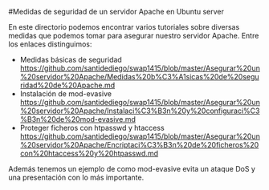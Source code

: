 #Medidas de seguridad de un servidor Apache en Ubuntu server

En este directorio podemos encontrar varios tutoriales sobre diversas medidas que podemos tomar para asegurar nuestro servidor Apache. Entre los enlaces distinguimos:

- Medidas básicas de seguridad
https://github.com/santidediego/swap1415/blob/master/Asegurar%20un%20servidor%20Apache/Medidas%20b%C3%A1sicas%20de%20seguridad%20de%20Apache.md
- Instalación de mod-evasive
https://github.com/santidediego/swap1415/blob/master/Asegurar%20un%20servidor%20Apache/Instalaci%C3%B3n%20y%20configuraci%C3%B3n%20de%20mod-evasive.md
- Proteger ficheros con htpasswd y htaccess
https://github.com/santidediego/swap1415/blob/master/Asegurar%20un%20servidor%20Apache/Encriptaci%C3%B3n%20de%20ficheros%20con%20htaccess%20y%20htpasswd.md

Además tenemos un ejemplo de como mod-evasive evita un ataque DoS y una presentación con lo más importante.
